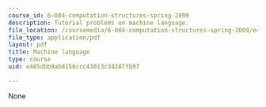 ```yaml
---
course_id: 6-004-computation-structures-spring-2009
description: Tutorial problems on machine language.
file_location: /coursemedia/6-004-computation-structures-spring-2009/e485dbb9ab8156ccc41013c34287fb97_MIT6_004s09_tutor12.pdf
file_type: application/pdf
layout: pdf
title: Machine language
type: course
uid: e485dbb9ab8156ccc41013c34287fb97

---
```

None